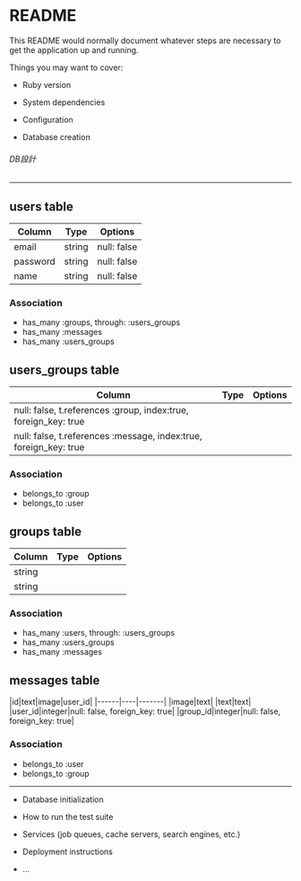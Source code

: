 # README

This README would normally document whatever steps are necessary to get the
application up and running.

Things you may want to cover:

* Ruby version

* System dependencies

* Configuration

* Database creation


###### DB設計
---------------------------------------
## users table
|Column|Type|Options|
|------|----|-------|
|email|string|null: false|
|password|string|null: false|
|name|string|null: false|
### Association
- has_many :groups, through: :users_groups
- has_many :messages
- has_many :users_groups


## users_groups table
|Column|Type|Options|
|------|----|-------|
|null: false, t.references :group, index:true, foreign_key: true|
|null: false, t.references :message, index:true, foreign_key: true|
### Association
- belongs_to :group
- belongs_to :user


## groups table
|Column|Type|Options|
|------|----|-------|
|string|
|string|
### Association
- has_many :users, through: :users_groups
- has_many :users_groups
- has_many :messages

## messages table
|id|text|image|user_id|
|------|----|-------|
|image|text|
|text|text|
|user_id|integer|null: false, foreign_key: true|
|group_id|integer|null: false, foreign_key: true|
### Association
- belongs_to :user
- belongs_to :group
---------------------------
* Database initialization

* How to run the test suite

* Services (job queues, cache servers, search engines, etc.)

* Deployment instructions

* ...
